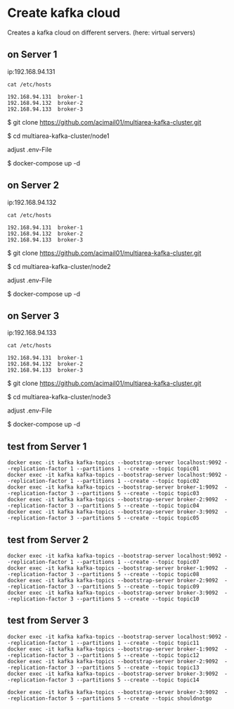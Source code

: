 # Create kafka cloud
Creates a kafka cloud on different servers. (here: virtual servers)



## on Server 1
ip:192.168.94.131

```
cat /etc/hosts

192.168.94.131  broker-1
192.168.94.132  broker-2
192.168.94.133  broker-3
```

$ git clone https://github.com/acimail01/multiarea-kafka-cluster.git

$ cd multiarea-kafka-cluster/node1

adjust .env-File

$ docker-compose up -d




## on Server 2
ip:192.168.94.132

```
cat /etc/hosts

192.168.94.131  broker-1
192.168.94.132  broker-2
192.168.94.133  broker-3
```

$ git clone https://github.com/acimail01/multiarea-kafka-cluster.git

$ cd multiarea-kafka-cluster/node2

adjust .env-File

$ docker-compose up -d





## on Server 3
ip:192.168.94.133

```
cat /etc/hosts

192.168.94.131  broker-1
192.168.94.132  broker-2
192.168.94.133  broker-3
```

$ git clone https://github.com/acimail01/multiarea-kafka-cluster.git

$ cd multiarea-kafka-cluster/node3

adjust .env-File

$ docker-compose up -d



## test from Server 1
```
docker exec -it kafka kafka-topics --bootstrap-server localhost:9092 --replication-factor 1 --partitions 1 --create --topic topic01
docker exec -it kafka kafka-topics --bootstrap-server localhost:9092 --replication-factor 1 --partitions 1 --create --topic topic02
docker exec -it kafka kafka-topics --bootstrap-server broker-1:9092  --replication-factor 3 --partitions 5 --create --topic topic03
docker exec -it kafka kafka-topics --bootstrap-server broker-2:9092  --replication-factor 3 --partitions 5 --create --topic topic04
docker exec -it kafka kafka-topics --bootstrap-server broker-3:9092  --replication-factor 3 --partitions 5 --create --topic topic05
```

## test from Server 2
```
docker exec -it kafka kafka-topics --bootstrap-server localhost:9092 --replication-factor 1 --partitions 1 --create --topic topic07
docker exec -it kafka kafka-topics --bootstrap-server broker-1:9092  --replication-factor 3 --partitions 5 --create --topic topic08
docker exec -it kafka kafka-topics --bootstrap-server broker-2:9092  --replication-factor 3 --partitions 5 --create --topic topic09
docker exec -it kafka kafka-topics --bootstrap-server broker-3:9092  --replication-factor 3 --partitions 5 --create --topic topic10
```

## test from Server 3
```
docker exec -it kafka kafka-topics --bootstrap-server localhost:9092 --replication-factor 1 --partitions 1 --create --topic topic11
docker exec -it kafka kafka-topics --bootstrap-server broker-1:9092  --replication-factor 3 --partitions 5 --create --topic topic12
docker exec -it kafka kafka-topics --bootstrap-server broker-2:9092  --replication-factor 3 --partitions 5 --create --topic topic13
docker exec -it kafka kafka-topics --bootstrap-server broker-3:9092  --replication-factor 3 --partitions 5 --create --topic topic14
```

```
docker exec -it kafka kafka-topics --bootstrap-server broker-3:9092  --replication-factor 5 --partitions 5 --create --topic shouldnotgo
```
